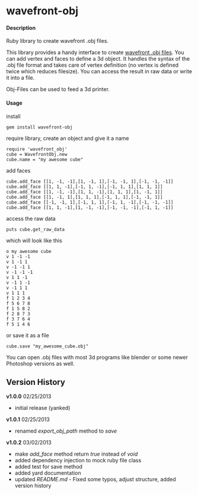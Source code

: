 wavefront-obj
=============

#### Description

Ruby library to create wavefront .obj files.

This library provides a handy interface to create [wavefront .obj files](http://en.wikipedia.org/wiki/Wavefront_.obj_file). You can add vertex and faces to define a 3d object. It handles the syntax of the .obj file format and takes care of vertex definition (no vertex is defined twice which reduces filesize). You can access the result in raw data or write it into a file.

Obj-Files can be used to feed a 3d printer.

#### Usage

install

	gem install wavefront-obj	

require library, create an object and give it a name

	require 'wavefront_obj'
	cube = WavefrontObj.new
	cube.name = "my awesome cube"

add faces

	cube.add_face [[1, -1, -1],[1, -1, 1],[-1, -1, 1],[-1, -1, -1]]
	cube.add_face [[1, 1, -1],[-1, 1, -1],[-1, 1, 1],[1, 1, 1]]
	cube.add_face [[1, -1, -1],[1, 1, -1],[1, 1, 1],[1, -1, 1]]
	cube.add_face [[1, -1, 1],[1, 1, 1],[-1, 1, 1],[-1, -1, 1]]
	cube.add_face [[-1, -1, 1],[-1, 1, 1],[-1, 1, -1],[-1, -1, -1]]
	cube.add_face [[1, 1, -1],[1, -1, -1],[-1, -1, -1],[-1, 1, -1]]

access the raw data

	puts cube.get_raw_data

which will look like this

	o my awesome cube
	v 1 -1 -1
	v 1 -1 1
	v -1 -1 1
	v -1 -1 -1
	v 1 1 -1
	v -1 1 -1
	v -1 1 1
	v 1 1 1
	f 1 2 3 4
	f 5 6 7 8
	f 1 5 8 2
	f 2 8 7 3
	f 3 7 6 4
	f 5 1 4 6

or save it as a file

	cube.save "my_awesome_cube.obj"

You can open .obj files with most 3d programs like blender or some newer Photoshop versions as well.


## Version History
**v1.0.0** 02/25/2013

- initial release (yanked)

**v1.0.1** 02/25/2013

- renamed _export\_obj\_path_ method to _save_

**v1.0.2** 03/02/2013

- make _add\_face_ method return _true_ instead of _void_
- added dependency injection to mock ruby file class
- added test for save method 
- added yard documentation
- updated _README.md_ - Fixed some typos, adjust structure, added version history